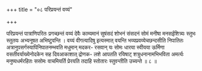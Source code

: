 +++
title = "०८ परिप्रयन्तं वय्यं"

+++

परिप्रयन्तं पात्राणिपरितः प्रगच्छन्तं वय्यं देवैः काम्यमानं सुषंसदं शोभनं संसदनं सोमं मनीषा मनसईशित्र्यः स्तुभः स्तुतयः अभ्यनूषत अभिष्टुवन्ति । वय्यं वीगत्यादिषु इत्यस्मात् वयन्ति भय्यप्रवय्येचछन्दसीति निपातितः अत्रानुपसर्गस्यापिनिपातनम्भवति मधुमान् मदकर- रसवान् यः सोमः धारया स्वीयया ऊर्मिणा वसतीवर्याख्येनोदकेन सह दिवआकाशात् द्रोणक- लशे आपतति रयिषाट् शत्रुधनानामभिभविता अमर्त्यः मनुष्यधर्मरहितः ससोमः वाचमियर्ति प्रेरयति तदाहि स्तोतारः स्तुवन्तीति उच्यन्ते ॥ ८ ॥